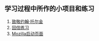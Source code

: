 <h2>学习过程中所作的小项目和练习</h2>
<ol>
<li><a href="https://akayi07.github.io/TributePage1/" target="_blank">致敬约翰·托尔金<a></li>
<li><a href="https://akayi07.github.io/Marking-up-a-letter/" target="_blank">回信练习</a></li>
<li><a href="https://akayi07.github.io/Mozilla-splash-page/" target="_blank">Mozilla启动页面</a></li>
</ol>

